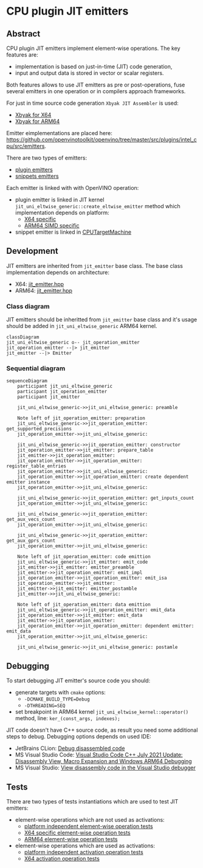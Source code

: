 # CPU plugin JIT emitters

## Abstract
CPU plugin JIT emitters implement element-wise operations. The key features are:
 * implementation is based on just-in-time (JIT) code generation,
 * input and output data is stored in vector or scalar registers.
 
 Both features allows to use JIT emitters as pre or post-operations, fuse several emitters in one operation or in compilers approach frameworks.
 
For just in time source code generation `Xbyak JIT Assembler` is used:
 * [Xbyak for X64](https://github.com/herumi/xbyak)
 * [Xbyak for ARM64](https://github.com/fujitsu/xbyak_aarch64)


Emitter eimplementations are placed here: https://github.com/openvinotoolkit/openvino/tree/master/src/plugins/intel_cpu/src/emitters.  

There are two types of emitters:
 * [plugin emitters](https://github.com/openvinotoolkit/openvino/tree/master/src/plugins/intel_cpu/src/emitters/plugin)
 * [snippets emitters](https://github.com/openvinotoolkit/openvino/tree/master/src/plugins/intel_cpu/src/emitters/snippets)

Each emitter is linked with with OpenVINO operation:
 * plugin emitter is linked in JIT kernel `jit_uni_eltwise_generic::create_eltwise_emitter` method which implementation depends on platform:
   * [X64 specific](https://github.com/openvinotoolkit/openvino/blob/master/src/plugins/intel_cpu/src/nodes/eltwise.cpp)
   * [ARM64 SIMD specific](https://github.com/openvinotoolkit/openvino/blob/master/src/plugins/intel_cpu/src/nodes/kernels/aarch64/jit_uni_eltwise_generic.cpp)
 * snippet emitter is linked in [CPUTargetMachine](https://github.com/openvinotoolkit/openvino/blob/master/src/plugins/intel_cpu/src/emitters/snippets/x64/cpu_generator.cpp)


## Development

JIT emitters are inherited from `jit_emitter` base class. The base class implementation depends on architecture:
 * X64: [jit_emitter.hpp](https://github.com/openvinotoolkit/openvino/blob/master/src/plugins/intel_cpu/src/emitters/plugin/x64/jit_emitter.hpp)
 * ARM64: [jit_emitter.hpp](https://github.com/openvinotoolkit/openvino/blob/master/src/plugins/intel_cpu/src/emitters/plugin/aarch64/jit_emitter.hpp)

### Class diagram
JIT emitters should be inheritted from `jit_emitter` base class and it's usage should be added in `jit_uni_eltwise_generic` ARM64 kernel. 
```mermaid
classDiagram
jit_uni_eltwise_generic o-- jit_operation_emitter
jit_operation_emitter --|> jit_emitter
jit_emitter --|> Emitter
```

### Sequential diagram

```mermaid
sequenceDiagram
    participant jit_uni_eltwise_generic
    participant jit_operation_emitter
    participant jit_emitter
    
    jit_uni_eltwise_generic->>jit_uni_eltwise_generic: preamble

    Note left of jit_operation_emitter: preparation
    jit_uni_eltwise_generic->>jit_operation_emitter: get_supported_precisions
    jit_operation_emitter->>jit_uni_eltwise_generic: 

    jit_uni_eltwise_generic->>jit_operation_emitter: constructor
    jit_operation_emitter->>jit_emitter: prepare_table
    jit_emitter->>jit_operation_emitter: 
    jit_operation_emitter->>jit_operation_emitter: register_table_entries
    jit_operation_emitter->>jit_uni_eltwise_generic: 
    jit_operation_emitter->>jit_operation_emitter: create dependent emitter instance
    jit_operation_emitter->>jit_uni_eltwise_generic: 

    jit_uni_eltwise_generic->>jit_operation_emitter: get_inputs_count
    jit_operation_emitter->>jit_uni_eltwise_generic: 

    jit_uni_eltwise_generic->>jit_operation_emitter: get_aux_vecs_count
    jit_operation_emitter->>jit_uni_eltwise_generic: 

    jit_uni_eltwise_generic->>jit_operation_emitter: get_aux_gprs_count
    jit_operation_emitter->>jit_uni_eltwise_generic: 

    Note left of jit_operation_emitter: code emittion
    jit_uni_eltwise_generic->>jit_emitter: emit_code
    jit_emitter->>jit_emitter: emitter_preamble
    jit_emitter->>jit_operation_emitter: emit_impl
    jit_operation_emitter->>jit_operation_emitter: emit_isa
    jit_operation_emitter->>jit_emitter: 
    jit_emitter->>jit_emitter: emitter_postamble
    jit_emitter->>jit_uni_eltwise_generic: 

    Note left of jit_operation_emitter: data emittion
    jit_uni_eltwise_generic->>jit_operation_emitter: emit_data
    jit_operation_emitter->>jit_emitter: emit_data
    jit_emitter->>jit_operation_emitter: 
    jit_operation_emitter->>jit_operation_emitter: dependent emitter: emit_data 
    jit_operation_emitter->>jit_uni_eltwise_generic: 
    
    jit_uni_eltwise_generic->>jit_uni_eltwise_generic: postamle
```

## Debugging

To start debugging JIT emitter's source code you should:
 * generate targets with `cmake` options:
   * `-DCMAKE_BUILD_TYPE=Debug`
   * `-DTHREADING=SEQ`
 * set breakpoint in ARM64 kernel `jit_uni_eltwise_kernel::operator()` method, line: `ker_(const_args, indexes);`

JIT code doesn't have C++ source code, as result you need some additional steps to debug. Debugging options depends on used IDE:
 * JetBrains CLion: [Debug disassembled code](https://www.jetbrains.com/help/clion/disassembly-view.html) 
 * MS Visual Studio Code: [Visual Studio Code C++ July 2021 Update: Disassembly View, Macro Expansion and Windows ARM64 Debugging](https://devblogs.microsoft.com/cppblog/visual-studio-code-c-july-2021-update-disassembly-view-macro-expansion-and-windows-arm64-debugging/)
 * MS Visual Studio: [View disassembly code in the Visual Studio debugger](https://learn.microsoft.com/en-us/visualstudio/debugger/how-to-use-the-disassembly-window?view=vs-2022)


## Tests

There are two types of tests instantiations which are used to test JIT emitters:
 * element-wise operations which are not used as activations: 
     * [platform independent element-wise operation tests](https://github.com/openvinotoolkit/openvino/blob/master/src/plugins/intel_cpu/tests/functional/custom/single_layer_tests/instances/common/eltwise.cpp)
     * [X64 specific element-wise operation tests](https://github.com/openvinotoolkit/openvino/blob/master/src/plugins/intel_cpu/tests/functional/custom/single_layer_tests/instances/x64/eltwise.cpp)
     * [ARM64 element-wise operation tests](https://github.com/openvinotoolkit/openvino/blob/master/src/plugins/intel_cpu/tests/functional/custom/single_layer_tests/instances/arm/eltwise.cpp)
 * element-wise operations which are used as activations: 
     * [platform independent activation operation tests](https://github.com/openvinotoolkit/openvino/blob/master/src/plugins/intel_cpu/tests/functional/custom/single_layer_tests/instances/common/activation.cpp)
     * [X64 activation operation tests](https://github.com/openvinotoolkit/openvino/blob/master/src/plugins/intel_cpu/tests/functional/custom/single_layer_tests/instances/x64/activation.cpp)
